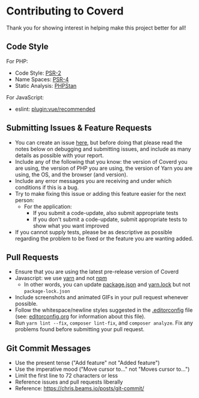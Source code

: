 # Contributing to Coverd

Thank you for showing interest in helping make this project better for all!

## Code Style

For PHP:

* Code Style: [PSR-2](https://github.com/php-fig/fig-standards/blob/master/accepted/PSR-2-coding-style-guide.md)
* Name Spaces: [PSR-4](https://github.com/php-fig/fig-standards/blob/master/accepted/PSR-4-autoloader.md)
* Static Analysis: [PHPStan](https://github.com/phpstan/phpstan)

For JavaScript:
* eslint: [plugin:vue/recommended](https://vuejs.github.io/eslint-plugin-vue/rules/)

## Submitting Issues & Feature Requests

* You can create an issue [here](https://github.com/happybottoms/coverd/issues/new), but
  before doing that please read the notes below on debugging and submitting issues,
  and include as many details as possible with your report.
* Include any of the following that you know: the version of Coverd you are using, the version of PHP you are using, the version of Yarn you are using, the OS, and the browser (and version).
* Include any error messages you are receiving and under which conditions if this is a bug.
* Try to make fixing this issue or adding this feature easier for the next person:
  * For the application:
    * If you submit a code-update, also submit appropriate tests
    * If you don't submit a code-update, submit appropriate tests to show what you want improved
* If you cannot supply tests, please be as descriptive as possible regarding the problem to be fixed or the feature you are wanting added.

## Pull Requests

* Ensure that you are using the latest pre-release version of Coverd
* Javascript: we use [yarn](https://yarnpkg.com) and not [npm](https://www.npmjs.com/)
  * In other words, you can update [package.json](package.json) and [yarn.lock](yarn.lock) but not `package-lock.json`
* Include screenshots and animated GIFs in your pull request whenever possible.
* Follow the whitespace/newline styles suggested in the [.editorconfig](.editorconfig) file (see: [editorconfig.org](http://editorconfig.org/) for information about this file).
* Run `yarn lint --fix`, `composer lint-fix`, and `composer analyze`. Fix any problems found before submitting your pull request.

## Git Commit Messages

* Use the present tense ("Add feature" not "Added feature")
* Use the imperative mood ("Move cursor to..." not "Moves cursor to...")
* Limit the first line to 72 characters or less
* Reference issues and pull requests liberally
* Reference: https://chris.beams.io/posts/git-commit/
